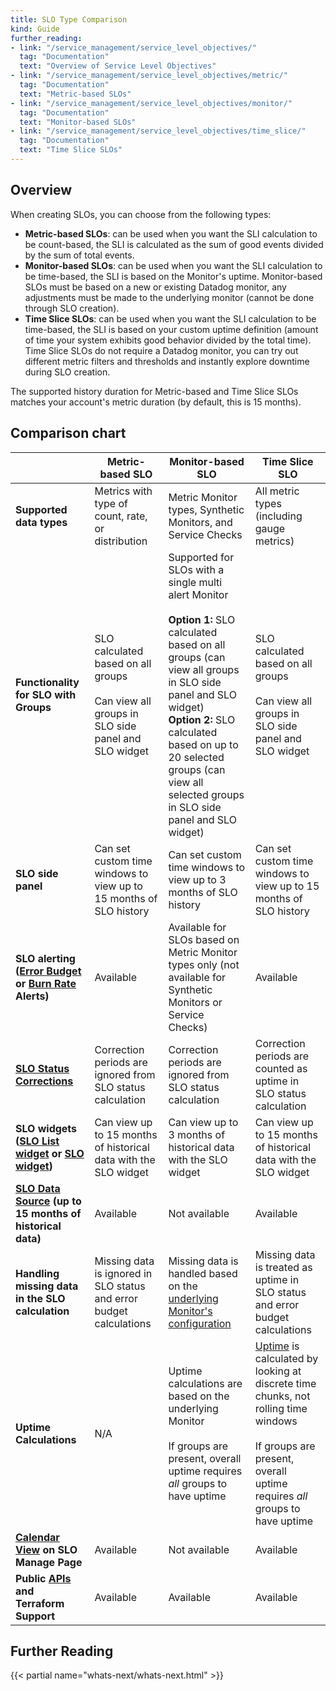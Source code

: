 ```yaml
---
title: SLO Type Comparison
kind: Guide
further_reading:
- link: "/service_management/service_level_objectives/"
  tag: "Documentation"
  text: "Overview of Service Level Objectives"
- link: "/service_management/service_level_objectives/metric/"
  tag: "Documentation"
  text: "Metric-based SLOs"
- link: "/service_management/service_level_objectives/monitor/"
  tag: "Documentation"
  text: "Monitor-based SLOs"
- link: "/service_management/service_level_objectives/time_slice/"
  tag: "Documentation"
  text: "Time Slice SLOs"
---
```


## Overview

When creating SLOs, you can choose from the following types:
- **Metric-based SLOs**: can be used when you want the SLI calculation to be count-based, the SLI is calculated as the sum of good events divided by the sum of total events.
- **Monitor-based SLOs**: can be used when you want the SLI calculation to be time-based, the SLI is based on the Monitor's uptime. Monitor-based SLOs must be based on a new or existing Datadog monitor, any adjustments must be made to the underlying monitor (cannot be done through SLO creation).
- **Time Slice SLOs**: can be used when you want the SLI calculation to be time-based, the SLI is based on your custom uptime definition (amount of time your system exhibits good behavior divided by the total time). Time Slice SLOs do not require a Datadog monitor, you can try out different metric filters and thresholds and instantly explore downtime during SLO creation.
 
<div class="alert alert-info">The supported history duration for Metric-based and Time Slice SLOs matches your account's metric duration (by default, this is 15 months).</div>

## Comparison chart

|                                                                       | **Metric-based SLO**                                                                                                                      | **Monitor-based SLO**                                                                                                                                               | **Time Slice SLO**                                                                   |
|-----------------------------------------------------------------------|-------------------------------------------------------------------------------------------------------------------------------------------|---------------------------------------------------------------------------------------------------------------------------------------------------------------------|--------------------------------------------------------------------------------------|
| **Supported data types**                                              | Metrics with type of count, rate, or distribution                                                                                         | Metric Monitor types, Synthetic Monitors, and Service Checks                                                                                                        | All metric types (including gauge metrics)                                           |
| **Functionality for SLO with Groups**                                               | SLO calculated based on all groups<br><br>Can view all groups in SLO side panel and SLO widget                                                                                                                  | Supported for SLOs with a single multi alert Monitor<br><br>**Option 1:** SLO calculated based on all groups (can view all groups in SLO side panel and SLO widget)<br>**Option 2:** SLO calculated based on up to 20 selected groups (can view all selected groups in SLO side panel and SLO widget)                                                                                                                                | SLO calculated based on all groups<br><br>Can view all groups in SLO side panel and SLO widget                                                           |
| **SLO side panel** | Can set custom time windows to view up to 15 months of SLO history                                                                                                | Can set custom time windows to view up to 3 months of SLO history                                                                                                                     | Can set custom time windows to view up to 15 months of SLO history                                         |
| **SLO alerting ([Error Budget][1] or [Burn Rate][2] Alerts)**         | Available                                                                                                      | Available for SLOs based on Metric Monitor types only (not available for Synthetic Monitors or Service Checks)                                                      | Available                                                    |
| [**SLO Status Corrections**][3]                                       | Correction periods are ignored from SLO status calculation                                                              | Correction periods are ignored from SLO status calculation                                                                                        | Correction periods are counted as uptime in SLO status calculation |
| **SLO widgets ([SLO List widget][10] or [SLO widget][9])**                                                  | Can view up to 15 months of historical data with the SLO widget                                                                                                           | Can view up to 3 months of historical data with the SLO widget                                                                                                                           | Can view up to 15 months of historical data with the SLO widget                                                         |
| **[SLO Data Source][5] (up to 15 months of historical data)**                                              | Available                                                                | Not available                                                                                                                                     | Available                                                |
| **Handling missing data in the SLO calculation**                      | Missing data is ignored in SLO status and error budget calculations                                                                       | Missing data is handled based on the [underlying Monitor's configuration][6]                                                                                        | Missing data is treated as uptime in SLO status and error budget calculations        |
| **Uptime Calculations**                                          |  N/A                                                                                  |  Uptime calculations are based on the underlying Monitor <br><br>If groups are present, overall uptime requires *all* groups to have uptime| [Uptime][7] is calculated by looking at discrete time chunks, not rolling time windows<br><br>If groups are present, overall uptime requires *all* groups to have uptime |
| **[Calendar View][11] on SLO Manage Page**                                   | Available                                                                                                                                | Not available                                                                                                                                                      | Available                                                                            |
| **Public [APIs][8] and Terraform Support**                                   | Available                                                                                                                                 | Available                                                                                                                                                     | Available                                                                            |

## Further Reading

{{< partial name="whats-next/whats-next.html" >}}

[1]: https://docs.datadoghq.com/service_management/service_level_objectives/error_budget/
[2]: https://docs.datadoghq.com/service_management/service_level_objectives/burn_rate/
[3]: https://docs.datadoghq.com/service_management/service_level_objectives/#slo-status-corrections
[4]: https://docs.datadoghq.com/service_management/service_level_objectives/#slo-widgets
[5]: https://docs.datadoghq.com/dashboards/guide/slo_data_source/
[6]: https://docs.datadoghq.com/service_management/service_level_objectives/monitor/#missing-data
[7]: /service_management/service_level_objectives/time_slice/#uptime-calculations
[8]: https://docs.datadoghq.com/api/latest/service-level-objectives/
[9]: https://docs.datadoghq.com/dashboards/widgets/performance_reliability/slo/
[10]: https://docs.datadoghq.com/dashboards/widgets/performance_reliability/slo_list/
[11]: https://docs.datadoghq.com/service_management/service_level_objectives/#slo-calendar-view
